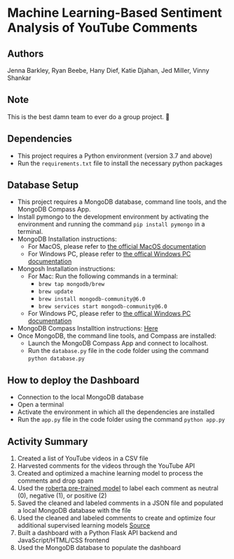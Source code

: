 # Machine Learning-Based Sentiment Analysis of YouTube Comments

## Authors
Jenna Barkley, Ryan Beebe, Hany Dief, Katie Djahan, Jed Miller, Vinny Shankar
## Note
This is the best damn team to ever do a group project. :tada:
## Dependencies
- This project requires a Python environment (version 3.7 and above)
- Run the `requirements.txt` file to install the necessary python packages
## Database Setup
- This project requires a MongoDB database, command line tools, and the MongoDB Compass App.
- Install pymongo to the development environment by activating the environment and running the command `pip install pymongo` in a terminal.
- MongoDB Installation instructions:
    - For MacOS, please refer to [the official MacOS documentation](https://www.mongodb.com/docs/manual/tutorial/install-mongodb-on-os-x/)
    - For Windows PC, please refer to [the offical Windows PC documentation](https://www.mongodb.com/docs/manual/tutorial/install-mongodb-on-windows/)
- Mongosh Installation instructions:
    - For Mac: Run the following commands in a terminal:
        - `brew tap mongodb/brew`
        - `brew update`
        - `brew install mongodb-community@6.0`
        - `brew services start mongodb-community@6.0`
    - For Windows PC, please refer to [the offical Windows PC documentation](https://www.mongodb.com/docs/mongodb-shell/install/)
- MongoDB Compass Installtion instructions: [Here](https://www.mongodb.com/try/download/compass)
- Once MongoDB, the command line tools, and Compass are installed:
    - Launch the MongoDB Compass App and connect to localhost.
    - Run the `database.py` file in the code folder using the command `python database.py`
## How to deploy the Dashboard
- Connection to the local MongoDB database
- Open a terminal
- Activate the environment in which all the dependencies are installed
- Run the `app.py` file in the code folder using the command `python app.py`
## Activity Summary
1. Created a list of YouTube videos in a CSV file
2. Harvested comments for the videos through the YouTube API
3. Created and optimized a machine learning model to process the comments and drop spam
4. Used the [roberta pre-trained model](https://huggingface.co/roberta-base) to label each comment as neutral (0), negative (1), or positive (2)
5. Saved the cleaned and labeled comments in a JSON file and populated a local MongoDB database with the file
6. Used the cleaned and labeled comments to create and optimize four additional supervised learning models [Source](https://medium.com/@jays34955finding-and-optimizing-a-good-text-classification-model-aea96d93d2fc)
7. Built a dashboard with a Python Flask API backend and JavaScript/HTML/CSS frontend
8. Used the MongoDB database to populate the dashboard